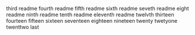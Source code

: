 third readme
fourth readme
fifth readme
sixth readme
seveth readme
eight readme
ninth readme
tenth readme
eleventh readme
twelvth
thirteen
fourteen
fifteen
sixteen
seventeen
eighteen
nineteen
twenty
twetyone
twenttwo
last
